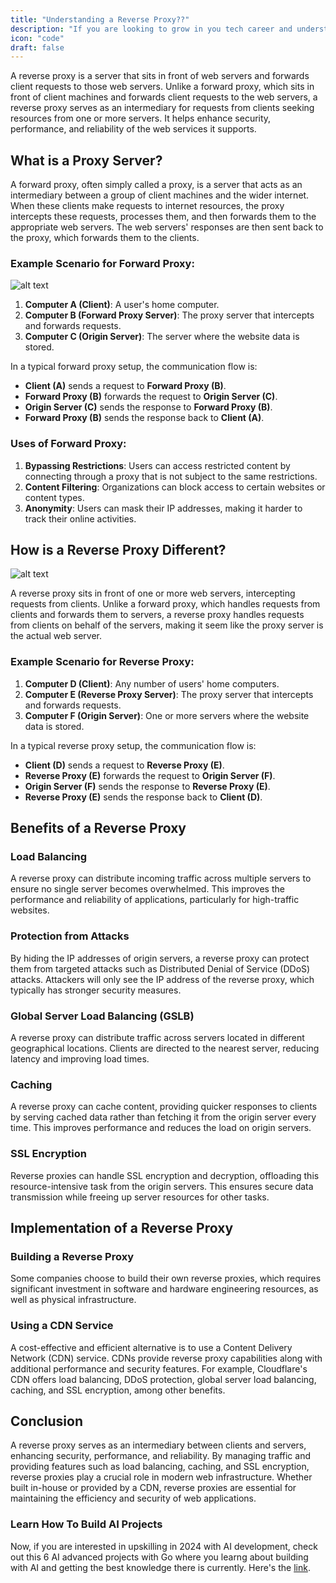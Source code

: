 ```yaml
---
title: "Understanding a Reverse Proxy??"
description: "If you are looking to grow in you tech career and understand system design indepth, this guide is for you."
icon: "code"
draft: false
---
```


A reverse proxy is a server that sits in front of web servers and forwards client requests to those web servers. Unlike a forward proxy, which sits in front of client machines and forwards client requests to the web servers, a reverse proxy serves as an intermediary for requests from clients seeking resources from one or more servers. It helps enhance security, performance, and reliability of the web services it supports.

## What is a Proxy Server?

A forward proxy, often simply called a proxy, is a server that acts as an intermediary between a group of client machines and the wider internet. When these clients make requests to internet resources, the proxy intercepts these requests, processes them, and then forwards them to the appropriate web servers. The web servers' responses are then sent back to the proxy, which forwards them to the clients.

### Example Scenario for Forward Proxy:

![alt text](https://i.imgur.com/SOub4UD.png)

1. **Computer A (Client)**: A user's home computer.
2. **Computer B (Forward Proxy Server)**: The proxy server that intercepts and forwards requests.
3. **Computer C (Origin Server)**: The server where the website data is stored.

In a typical forward proxy setup, the communication flow is:

- **Client (A)** sends a request to **Forward Proxy (B)**.
- **Forward Proxy (B)** forwards the request to **Origin Server (C)**.
- **Origin Server (C)** sends the response to **Forward Proxy (B)**.
- **Forward Proxy (B)** sends the response back to **Client (A)**.

### Uses of Forward Proxy:

1. **Bypassing Restrictions**: Users can access restricted content by connecting through a proxy that is not subject to the same restrictions.
2. **Content Filtering**: Organizations can block access to certain websites or content types.
3. **Anonymity**: Users can mask their IP addresses, making it harder to track their online activities.

## How is a Reverse Proxy Different?

![alt text](https://i.imgur.com/xObLN9Q.png)

A reverse proxy sits in front of one or more web servers, intercepting requests from clients. Unlike a forward proxy, which handles requests from clients and forwards them to servers, a reverse proxy handles requests from clients on behalf of the servers, making it seem like the proxy server is the actual web server.

### Example Scenario for Reverse Proxy:

1. **Computer D (Client)**: Any number of users' home computers.
2. **Computer E (Reverse Proxy Server)**: The proxy server that intercepts and forwards requests.
3. **Computer F (Origin Server)**: One or more servers where the website data is stored.

In a typical reverse proxy setup, the communication flow is:

- **Client (D)** sends a request to **Reverse Proxy (E)**.
- **Reverse Proxy (E)** forwards the request to **Origin Server (F)**.
- **Origin Server (F)** sends the response to **Reverse Proxy (E)**.
- **Reverse Proxy (E)** sends the response back to **Client (D)**.

## Benefits of a Reverse Proxy

### Load Balancing

A reverse proxy can distribute incoming traffic across multiple servers to ensure no single server becomes overwhelmed. This improves the performance and reliability of applications, particularly for high-traffic websites.

### Protection from Attacks

By hiding the IP addresses of origin servers, a reverse proxy can protect them from targeted attacks such as Distributed Denial of Service (DDoS) attacks. Attackers will only see the IP address of the reverse proxy, which typically has stronger security measures.

### Global Server Load Balancing (GSLB)

A reverse proxy can distribute traffic across servers located in different geographical locations. Clients are directed to the nearest server, reducing latency and improving load times.

### Caching

A reverse proxy can cache content, providing quicker responses to clients by serving cached data rather than fetching it from the origin server every time. This improves performance and reduces the load on origin servers.

### SSL Encryption

Reverse proxies can handle SSL encryption and decryption, offloading this resource-intensive task from the origin servers. This ensures secure data transmission while freeing up server resources for other tasks.

## Implementation of a Reverse Proxy

### Building a Reverse Proxy

Some companies choose to build their own reverse proxies, which requires significant investment in software and hardware engineering resources, as well as physical infrastructure.

### Using a CDN Service

A cost-effective and efficient alternative is to use a Content Delivery Network (CDN) service. CDNs provide reverse proxy capabilities along with additional performance and security features. For example, Cloudflare's CDN offers load balancing, DDoS protection, global server load balancing, caching, and SSL encryption, among other benefits.

## Conclusion

A reverse proxy serves as an intermediary between clients and servers, enhancing security, performance, and reliability. By managing traffic and providing features such as load balancing, caching, and SSL encryption, reverse proxies play a crucial role in modern web infrastructure. Whether built in-house or provided by a CDN, reverse proxies are essential for maintaining the efficiency and security of web applications.

### Learn How To Build AI Projects

Now, if you are interested in upskilling in 2024 with AI development, check out this 6 AI advanced projects with Go where you learng about building with AI and getting the best knowledge there is currently. Here's the [link](https://akhilsharmatech.gumroad.com/l/zgxqq).